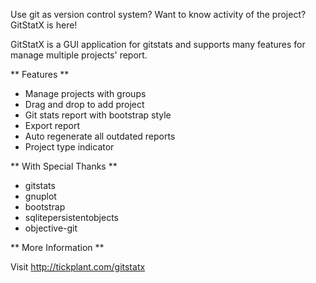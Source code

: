 Use git as version control system? Want to know activity of the project? GitStatX is here!

GitStatX is a GUI application for gitstats and supports many features for manage multiple projects' report.

** Features **

* Manage projects with groups
* Drag and drop to add project
* Git stats report with bootstrap style
* Export report
* Auto regenerate all outdated reports
* Project type indicator

** With Special Thanks **

* gitstats
* gnuplot
* bootstrap
* sqlitepersistentobjects
* objective-git

** More Information ** 

Visit <http://tickplant.com/gitstatx>
